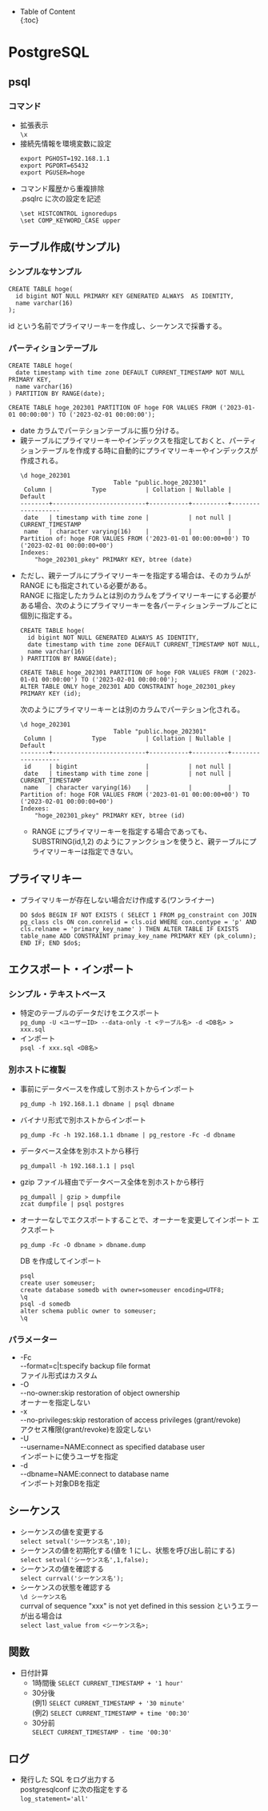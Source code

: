 - Table of Content  
{:toc}

# PostgreSQL

## psql

### コマンド
* 拡張表示  
  `\x`
* 接続先情報を環境変数に設定
  ```
  export PGHOST=192.168.1.1
  export PGPORT=65432
  export PGUSER=hoge
  ```
* コマンド履歴から重複排除  
  .psqlrc に次の設定を記述
  ```
  \set HISTCONTROL ignoredups
  \set COMP_KEYWORD_CASE upper
  ```

## テーブル作成(サンプル)

### シンプルなサンプル

```
CREATE TABLE hoge(
  id bigint NOT NULL PRIMARY KEY GENERATED ALWAYS  AS IDENTITY,
  name varchar(16)
);
```
id という名前でプライマリーキーを作成し、シーケンスで採番する。

### パーティションテーブル

```
CREATE TABLE hoge(
  date timestamp with time zone DEFAULT CURRENT_TIMESTAMP NOT NULL PRIMARY KEY,
  name varchar(16)
) PARTITION BY RANGE(date);

CREATE TABLE hoge_202301 PARTITION OF hoge FOR VALUES FROM ('2023-01-01 00:00:00') TO ('2023-02-01 00:00:00');
```
* date カラムでパーテションテーブルに振り分ける。  
* 親テーブルにプライマリーキーやインデックスを指定しておくと、パーティションテーブルを作成する時に自動的にプライマリーキーやインデックスが作成される。  
  ```
  \d hoge_202301
                            Table "public.hoge_202301"
   Column |           Type           | Collation | Nullable |      Default      
  --------+--------------------------+-----------+----------+-------------------
   date   | timestamp with time zone |           | not null | CURRENT_TIMESTAMP
   name   | character varying(16)    |           |          | 
  Partition of: hoge FOR VALUES FROM ('2023-01-01 00:00:00+00') TO ('2023-02-01 00:00:00+00')
  Indexes:
      "hoge_202301_pkey" PRIMARY KEY, btree (date)
  ```
* ただし、親テーブルにプライマリーキーを指定する場合は、そのカラムが RANGE にも指定されている必要がある。  
  RANGE に指定したカラムとは別のカラムをプライマリーキーにする必要がある場合、次のようにプライマリーキーを各パーティションテーブルごとに個別に指定する。
  ```
  CREATE TABLE hoge(
    id bigint NOT NULL GENERATED ALWAYS AS IDENTITY,
    date timestamp with time zone DEFAULT CURRENT_TIMESTAMP NOT NULL,
    name varchar(16)
  ) PARTITION BY RANGE(date);
  
  CREATE TABLE hoge_202301 PARTITION OF hoge FOR VALUES FROM ('2023-01-01 00:00:00') TO ('2023-02-01 00:00:00');
  ALTER TABLE ONLY hoge_202301 ADD CONSTRAINT hoge_202301_pkey PRIMARY KEY (id);
  ```
  次のようにプライマリーキーとは別のカラムでパーテション化される。
  ```
  \d hoge_202301
                            Table "public.hoge_202301"
   Column |           Type           | Collation | Nullable |      Default      
  --------+--------------------------+-----------+----------+-------------------
   id     | bigint                   |           | not null | 
   date   | timestamp with time zone |           | not null | CURRENT_TIMESTAMP
   name   | character varying(16)    |           |          | 
  Partition of: hoge FOR VALUES FROM ('2023-01-01 00:00:00+00') TO ('2023-02-01 00:00:00+00')
  Indexes:
      "hoge_202301_pkey" PRIMARY KEY, btree (id)
  ```
  * RANGE にプライマリーキーを指定する場合であっても、SUBSTRING(id,1,2) のようにファンクションを使うと、親テーブルにプライマリーキーは指定できない。

## プライマリキー

* プライマリキーが存在しない場合だけ作成する(ワンライナー)  
  ```
  DO $do$ BEGIN IF NOT EXISTS ( SELECT 1 FROM pg_constraint con JOIN pg_class cls ON con.conrelid = cls.oid WHERE con.contype = 'p' AND cls.relname = 'primary_key_name' ) THEN ALTER TABLE IF EXISTS table_name ADD CONSTRAINT primay_key_name PRIMARY KEY (pk_column); END IF; END $do$;
  ```

## エクスポート・インポート

### シンプル・テキストベース

* 特定のテーブルのデータだけをエクスポート  
  `pg_dump -U <ユーザーID> --data-only -t <テーブル名> -d <DB名> > xxx.sql`
* インポート  
  `psql -f xxx.sql <DB名>`

### 別ホストに複製

* 事前にデータベースを作成して別ホストからインポート
  ```
  pg_dump -h 192.168.1.1 dbname | psql dbname
  ```
* バイナリ形式で別ホストからインポート
  ```
  pg_dump -Fc -h 192.168.1.1 dbname | pg_restore -Fc -d dbname
  ```
* データベース全体を別ホストから移行
  ```
  pg_dumpall -h 192.168.1.1 | psql
  ```
* gzip ファイル経由でデータベース全体を別ホストから移行
  ```
  pg_dumpall | gzip > dumpfile
  zcat dumpfile | psql postgres
  ```
* オーナーなしでエクスポートすることで、オーナーを変更してインポート
  エクスポート
  ```
  pg_dump -Fc -O dbname > dbname.dump
  ```
  DB を作成してインポート
  ```
  psql
  create user someuser;
  create database somedb with owner=someuser encoding=UTF8;
  \q
  psql -d somedb
  alter schema public owner to someuser;
  \q
  ```

### パラメーター

* -Fc  
  --format=c|t:specify backup file format  
  ファイル形式はカスタム
* -O  
  --no-owner:skip restoration of object ownership  
  オーナーを指定しない
* -x  
  --no-privileges:skip restoration of access privileges (grant/revoke)  
  アクセス権限(grant/revoke)を設定しない
* -U  
  --username=NAME:connect as specified database user  
  インポートに使うユーザを指定
* -d  
  --dbname=NAME:connect to database name  
  インポート対象DBを指定


## シーケンス

* シーケンスの値を変更する  
`select setval('シーケンス名',10);`
* シーケンスの値を初期化する(値を 1 にし、状態を呼び出し前にする)  
`select setval('シーケンス名',1,false);`
* シーケンスの値を確認する  
`select currval('シーケンス名');`
* シーケンスの状態を確認する  
`\d シーケンス名`  
currval of sequence "xxx" is not yet defined in this session というエラーが出る場合は  
`select last_value from <シーケンス名>;`

## 関数

* 日付計算  
  * 1時間後
    `SELECT CURRENT_TIMESTAMP + '1 hour'`
  * 30分後  
    (例1) `SELECT CURRENT_TIMESTAMP + '30 minute'`  
    (例2) `SELECT CURRENT_TIMESTAMP + time '00:30'`
  * 30分前  
    `SELECT CURRENT_TIMESTAMP - time '00:30'`

## ログ

* 発行した SQL をログ出力する  
postgresqlconf に次の指定をする  
`log_statement='all'`
